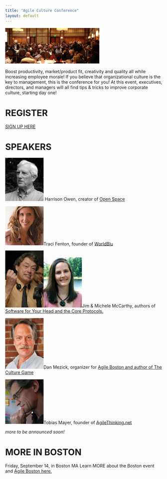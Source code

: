 ```yaml
---
title: "Agile Culture Conference"
layout: default
---
```

<img width="60%" src="./images/AgileCultureConfPhilly.png">

Boost productivity, market/product fit, creativity and quality all while increasing employee morale! If you believe that organizational culture is the key to management, this is the conference for you! At this event, executives, directors, and managers will all find tips & tricks to improve corporate culture, starting day one!
 
REGISTER
========
 
<a href="https://www.brownpapertickets.com/event/249645">SIGN UP HERE</a>
 

SPEAKERS
========
 
<img width="123px" src="./images/HarrisonOwen.jpg"> Harrison Owen, creator of <a href="http://www.openspaceworld.com/brief_history.htm">Open Space</a>
 
<img width="123px" src="./images/TraciFenton.jpg">Traci Fenton, founder of <a href="http://www.worldblu.com/">WorldBlu</a>
 
<img width="123px" src="./images/JimMcCarthy.jpg"><img width="123px" src="./images/MicheleMcCarthy.jpg">Jim & Michele McCarthy, authors of <a href="http://www.mccarthyshow.com/">Software for Your Head and the Core Protocols.</a>
 
<img width="123px" src="./images/DanMezick.jpg">Dan Mezick, organizer for <a href="http://newtechusa.net/user-groups/ma/">Agile Boston and author of The Culture Game</a>
 
<img width="123px" src="./images/TobiasMayer.jpg">Tobias Mayer, founder of <a href="http://agilethinking.net/">AgileThinking.net</a>
 
*more to be announced soon!*
 

MORE IN BOSTON
==============
 
Friday, September 14, in Boston MA
Learn MORE about the Boston event and <a href="http://newtechusa.net/culture-con/">Agile Boston here.</a>